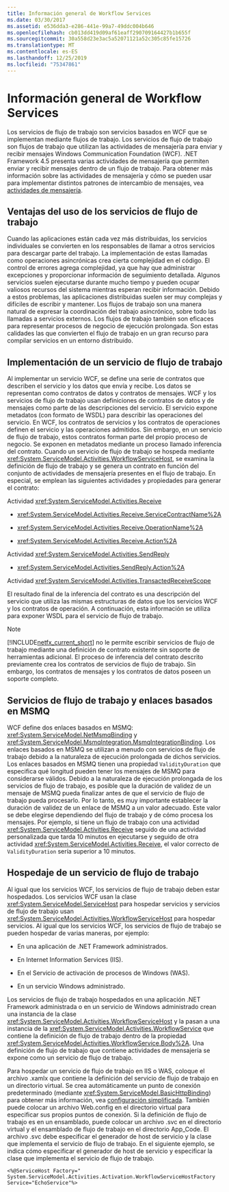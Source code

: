 ```yaml
---
title: Información general de Workflow Services
ms.date: 03/30/2017
ms.assetid: e536dda3-e286-441e-99a7-49ddc004b646
ms.openlocfilehash: cb013dd419d09af61eaff290709164427b1b655f
ms.sourcegitcommit: 30a558d23e3ac5a52071121a52c305c85fe15726
ms.translationtype: MT
ms.contentlocale: es-ES
ms.lasthandoff: 12/25/2019
ms.locfileid: "75347861"
---
```

# <a name="workflow-services-overview"></a>Información general de Workflow Services

Los servicios de flujo de trabajo son servicios basados en WCF que se implementan mediante flujos de trabajo. Los servicios de flujo de trabajo son flujos de trabajo que utilizan las actividades de mensajería para enviar y recibir mensajes Windows Communication Foundation (WCF). .NET Framework 4.5 presenta varias actividades de mensajería que permiten enviar y recibir mensajes dentro de un flujo de trabajo. Para obtener más información sobre las actividades de mensajería y cómo se pueden usar para implementar distintos patrones de intercambio de mensajes, vea [actividades de mensajería](messaging-activities.md).

## <a name="benefits-of-using-workflow-services"></a>Ventajas del uso de los servicios de flujo de trabajo

Cuando las aplicaciones están cada vez más distribuidas, los servicios individuales se convierten en los responsables de llamar a otros servicios para descargar parte del trabajo. La implementación de estas llamadas como operaciones asincrónicas crea cierta complejidad en el código. El control de errores agrega complejidad, ya que hay que administrar excepciones y proporcionar información de seguimiento detallada. Algunos servicios suelen ejecutarse durante mucho tiempo y pueden ocupar valiosos recursos del sistema mientras esperan recibir información. Debido a estos problemas, las aplicaciones distribuidas suelen ser muy complejas y difíciles de escribir y mantener. Los flujos de trabajo son una manera natural de expresar la coordinación del trabajo asincrónico, sobre todo las llamadas a servicios externos. Los flujos de trabajo también son eficaces para representar procesos de negocio de ejecución prolongada. Son estas calidades las que convierten el flujo de trabajo en un gran recurso para compilar servicios en un entorno distribuido.

## <a name="implementing-a-workflow-service"></a>Implementación de un servicio de flujo de trabajo

Al implementar un servicio WCF, se define una serie de contratos que describen el servicio y los datos que envía y recibe. Los datos se representan como contratos de datos y contratos de mensajes. WCF y los servicios de flujo de trabajo usan definiciones de contratos de datos y de mensajes como parte de las descripciones del servicio. El servicio expone metadatos (con formato de WSDL) para describir las operaciones del servicio. En WCF, los contratos de servicios y los contratos de operaciones definen el servicio y las operaciones admitidos. Sin embargo, en un servicio de flujo de trabajo, estos contratos forman parte del propio proceso de negocio. Se exponen en metadatos mediante un proceso llamado inferencia del contrato. Cuando un servicio de flujo de trabajo se hospeda mediante <xref:System.ServiceModel.Activities.WorkflowServiceHost>, se examina la definición de flujo de trabajo y se genera un contrato en función del conjunto de actividades de mensajería presentes en el flujo de trabajo. En especial, se emplean las siguientes actividades y propiedades para generar el contrato:

Actividad <xref:System.ServiceModel.Activities.Receive>

- <xref:System.ServiceModel.Activities.Receive.ServiceContractName%2A>

- <xref:System.ServiceModel.Activities.Receive.OperationName%2A>

- <xref:System.ServiceModel.Activities.Receive.Action%2A>

Actividad <xref:System.ServiceModel.Activities.SendReply>

- <xref:System.ServiceModel.Activities.SendReply.Action%2A>

Actividad <xref:System.ServiceModel.Activities.TransactedReceiveScope>

El resultado final de la inferencia del contrato es una descripción del servicio que utiliza las mismas estructuras de datos que los servicios WCF y los contratos de operación. A continuación, esta información se utiliza para exponer WSDL para el servicio de flujo de trabajo.

> [!NOTE]
> [!INCLUDE[netfx_current_short](../../../../includes/netfx-current-short-md.md)] no le permite escribir servicios de flujo de trabajo mediante una definición de contrato existente sin soporte de herramientas adicional. El proceso de inferencia del contrato descrito previamente crea los contratos de servicios de flujo de trabajo. Sin embargo, los contratos de mensajes y los contratos de datos poseen un soporte completo.

## <a name="workflow-services-and-msmq-based-bindings"></a>Servicios de flujo de trabajo y enlaces basados en MSMQ

WCF define dos enlaces basados en MSMQ: <xref:System.ServiceModel.NetMsmqBinding> y <xref:System.ServiceModel.MsmqIntegration.MsmqIntegrationBinding>.  Los enlaces basados en MSMQ se utilizan a menudo con servicios de flujo de trabajo debido a la naturaleza de ejecución prolongada de dichos servicios. Los enlaces basados en MSMQ tienen una propiedad `ValidityDuration` que especifica qué longitud pueden tener los mensajes de MSMQ para considerarse válidos. Debido a la naturaleza de ejecución prolongada de los servicios de flujo de trabajo, es posible que la duración de validez de un mensaje de MSMQ pueda finalizar antes de que el servicio de flujo de trabajo pueda procesarlo. Por lo tanto, es muy importante establecer la duración de validez de un enlace de MSMQ a un valor adecuado. Este valor se debe elegirse dependiendo del flujo de trabajo y de cómo procesa los mensajes. Por ejemplo, si tiene un flujo de trabajo con una actividad <xref:System.ServiceModel.Activities.Receive> seguido de una actividad personalizada que tarda 10 minutos en ejecutarse y seguido de otra actividad <xref:System.ServiceModel.Activities.Receive>, el valor correcto de `ValidityDuration` sería superior a 10 minutos.

## <a name="hosting-a-workflow-service"></a>Hospedaje de un servicio de flujo de trabajo

Al igual que los servicios WCF, los servicios de flujo de trabajo deben estar hospedados. Los servicios WCF usan la clase <xref:System.ServiceModel.ServiceHost> para hospedar servicios y servicios de flujo de trabajo usan <xref:System.ServiceModel.Activities.WorkflowServiceHost> para hospedar servicios. Al igual que los servicios WCF, los servicios de flujo de trabajo se pueden hospedar de varias maneras, por ejemplo:

- En una aplicación de .NET Framework administrados.

- En Internet Information Services (IIS).

- En el Servicio de activación de procesos de Windows (WAS).

- En un servicio Windows administrado.

Los servicios de flujo de trabajo hospedados en una aplicación .NET Framework administrada o en un servicio de Windows administrado crean una instancia de la clase <xref:System.ServiceModel.Activities.WorkflowServiceHost> y la pasan a una instancia de la <xref:System.ServiceModel.Activities.WorkflowService> que contiene la definición de flujo de trabajo dentro de la propiedad <xref:System.ServiceModel.Activities.WorkflowService.Body%2A>. Una definición de flujo de trabajo que contiene actividades de mensajería se expone como un servicio de flujo de trabajo.

Para hospedar un servicio de flujo de trabajo en IIS o WAS, coloque el archivo .xamlx que contiene la definición del servicio de flujo de trabajo en un directorio virtual. Se crea automáticamente un punto de conexión predeterminado (mediante <xref:System.ServiceModel.BasicHttpBinding>) para obtener más información, vea [configuración simplificada](../../../../docs/framework/wcf/simplified-configuration.md). También puede colocar un archivo Web.config en el directorio virtual para especificar sus propios puntos de conexión. Si la definición de flujo de trabajo es en un ensamblado, puede colocar un archivo .svc en el directorio virtual y el ensamblado de flujo de trabajo en el directorio App_Code. El archivo .svc debe especificar el generador de host de servicio y la clase que implementa el servicio de flujo de trabajo. En el siguiente ejemplo, se indica cómo especificar el generador de host de servicio y especificar la clase que implementa el servicio de flujo de trabajo.

```
<%@ServiceHost Factory=" System.ServiceModel.Activities.Activation.WorkflowServiceHostFactory
Service="EchoService"%>
```
